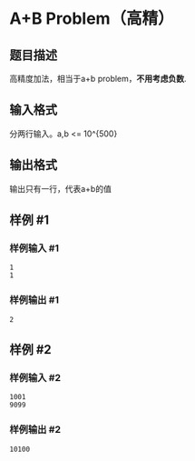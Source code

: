 # A+B Problem（高精）

## 题目描述

高精度加法，相当于a+b problem，**不用考虑负数**.

## 输入格式

分两行输入。a,b <= 10^{500}

## 输出格式

输出只有一行，代表a+b的值

## 样例 #1

### 样例输入 #1

```
1
1
```

### 样例输出 #1

```
2
```

## 样例 #2

### 样例输入 #2

```
1001
9099
```

### 样例输出 #2

```
10100
```